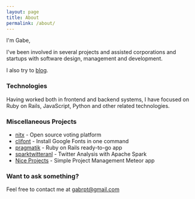 ```yaml
---
layout: page
title: About
permalink: /about/
---
```


I'm Gabe,

I've been involved in several projects and assisted corporations and startups with software design, management and development.

I also try to [blog](http://gaapt.github.io/).


### Technologies
Having worked both in frontend and backend systems, I have focused on Ruby on Rails, JavaScript, Python and other related technologies.

### Miscellaneous Projects
+ [nitx](https://github.com/gaapt/nitx) - Open source voting platform
+ [clifont](https://github.com/gaapt/clifont) - Install Google Fonts in one command
+ [pragmatik](https://github.com/gaapt/pragmatik) - Ruby on Rails ready-to-go app 
+ [sparktwitteranl](https://github.com/gaapt/sparktwitteranl) - Twitter Analysis with Apache Spark
+ [Nice Projects](http://projmanagement.meteor.com/) - Simple Project Management Meteor app

### Want to ask something?
Feel free to contact me at [gabrpt@gmail.com](mailto:gabrpt@gmail.com)
